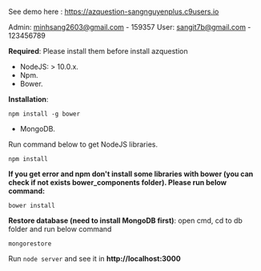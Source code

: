 See demo here : <https://azquestion-sangnguyenplus.c9users.io>

Admin: minhsang2603@gmail.com - 159357
User: sangit7b@gmail.com - 123456789

**Required**: Please install them before install azquestion
- NodeJS: > 10.0.x.
- Npm.
- Bower.

**Installation**:

```
npm install -g bower
```
- MongoDB.

Run command below to get NodeJS libraries.

```
npm install
```

**If you get error and npm don't install some libraries with bower (you can check if not exists bower_components folder). Please run below command:**

```
bower install
```

**Restore database (need to install MongoDB first)**: open cmd, cd to db folder and run below command
```
mongorestore
```

Run `node server` and see it in **http://localhost:3000**
